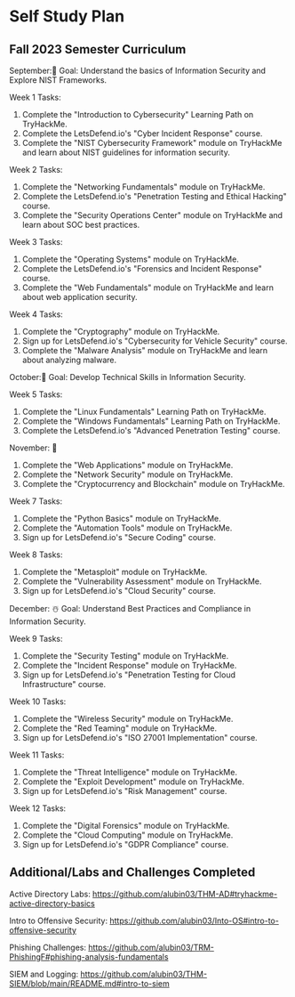 
# Self Study Plan
 <p align="center">
  
## Fall 2023 Semester Curriculum 

September:🍂
Goal: Understand the basics of Information Security and Explore NIST Frameworks.

Week 1 Tasks:
1. Complete the "Introduction to Cybersecurity" Learning Path on TryHackMe.
2. Complete the LetsDefend.io's "Cyber Incident Response" course.
3. Complete the "NIST Cybersecurity Framework" module on TryHackMe and learn about NIST guidelines for information security.

Week 2 Tasks:
1. Complete the "Networking Fundamentals" module on TryHackMe.
2. Complete the LetsDefend.io's "Penetration Testing and Ethical Hacking" course.
3. Complete the "Security Operations Center" module on TryHackMe and learn about SOC best practices.

Week 3 Tasks:
1. Complete the "Operating Systems" module on TryHackMe.
2. Complete the LetsDefend.io's "Forensics and Incident Response" course.
3. Complete the "Web Fundamentals" module on TryHackMe and learn about web application security.

Week 4 Tasks:
1. Complete the "Cryptography" module on TryHackMe.
2. Sign up for LetsDefend.io's "Cybersecurity for Vehicle Security" course.
3. Complete the "Malware Analysis" module on TryHackMe and learn about analyzing malware.

October:🎃
Goal: Develop Technical Skills in Information Security.

Week 5 Tasks:
1. Complete the "Linux Fundamentals" Learning Path on TryHackMe.
2. Complete the "Windows Fundamentals" Learning Path on TryHackMe.
3. Complete the LetsDefend.io's "Advanced Penetration Testing" course.

November: 🦃
1. Complete the "Web Applications" module on TryHackMe.
2. Complete the "Network Security" module on TryHackMe.
3. Complete the "Cryptocurrency and Blockchain" module on TryHackMe.

Week 7 Tasks:
1. Complete the "Python Basics" module on TryHackMe.
2. Complete the "Automation Tools" module on TryHackMe.
3. Sign up for LetsDefend.io's "Secure Coding" course.

Week 8 Tasks:
1. Complete the "Metasploit" module on TryHackMe.
2. Complete the "Vulnerability Assessment" module on TryHackMe.
3. Sign up for LetsDefend.io's "Cloud Security" course.

December: ☃️
Goal: Understand Best Practices and Compliance in Information Security.

Week 9 Tasks:
1. Complete the "Security Testing" module on TryHackMe.
2. Complete the "Incident Response" module on TryHackMe.
3. Sign up for LetsDefend.io's "Penetration Testing for Cloud Infrastructure" course.

Week 10 Tasks:
1. Complete the "Wireless Security" module on TryHackMe.
2. Complete the "Red Teaming" module on TryHackMe.
3. Sign up for LetsDefend.io's "ISO 27001 Implementation" course.

Week 11 Tasks:
1. Complete the "Threat Intelligence" module on TryHackMe.
2. Complete the "Exploit Development" module on TryHackMe.
3. Sign up for LetsDefend.io's "Risk Management" course.

Week 12 Tasks:
1. Complete the "Digital Forensics" module on TryHackMe.
2. Complete the "Cloud Computing" module on TryHackMe.
3. Sign up for LetsDefend.io's "GDPR Compliance" course.





## Additional/Labs and Challenges Completed 

Active Directory Labs: https://github.com/alubin03/THM-AD#tryhackme-active-directory-basics

Intro to Offensive Security: https://github.com/alubin03/Into-OS#intro-to-offensive-security

Phishing Challenges: https://github.com/alubin03/TRM-PhishingF#phishing-analysis-fundamentals

SIEM and Logging: https://github.com/alubin03/THM-SIEM/blob/main/README.md#intro-to-siem
